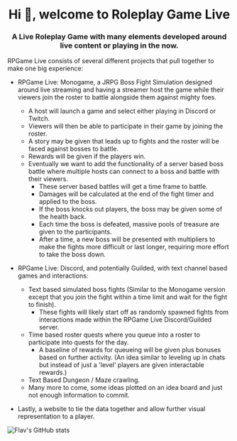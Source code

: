 <h1 align="center">Hi 👋, welcome to Roleplay Game Live</h1>
<h3 align="center">A Live Roleplay Game with many elements developed around live content or playing in the now.</h3>

RPGame Live consists of several different projects that pull together to make one big experience: 

- RPGame Live: Monogame, a JRPG Boss Fight Simulation designed around live streaming and having a streamer host the game while their viewers join the roster to battle alongside them against mighty foes.
  - A host will launch a game and select either playing in Discord or Twitch.
  - Viewers will then be able to participate in their game by joining the roster.
  - A story may be given that leads up to fights and the roster will be faced against bosses to battle.
  - Rewards will be given if the players win.
  - Eventually we want to add the functionality of a server based boss battle where multiple hosts can connect to a boss and battle with their viewers.
    - These server based battles will get a time frame to battle.
    - Damages will be calculated at the end of the fight timer and applied to the boss.
    - If the boss knocks out players, the boss may be given some of the health back.
    - Each time the boss is defeated, massive pools of treasure are given to the participants.
    - After a time, a new boss will be presented with multipliers to make the fights more difficult or last longer, requiring more effort to take the boss down.

- RPGame Live: Discord, and potentially Guilded, with text channel based games and interactions:
  - Text based simulated boss fights (Similar to the Monogame version except that you join the fight within a time limit and wait for the fight to finish).
    - These fights will likely start off as randomly spawned fights from interactions made within the RPGame Live Discord/Guilded server.
  - Time based roster quests where you queue into a roster to participate into quests for the day.
    - A baseline of rewards for queueing will be given plus bonuses based on further activity. (An idea similar to leveling up in chats but instead of just a 'level' players are given interactable rewards.)
  - Text Based Dungeon / Maze crawling.
  - Many more to come, some ideas plotted on an idea board and just not enough information to commit.

-  Lastly, a website to tie the data together and allow further visual representation to a player.

![Flav's GitHub stats](https://github-readme-stats.vercel.app/api?username=flavius-the-person&show_icons=true&theme=radical)
